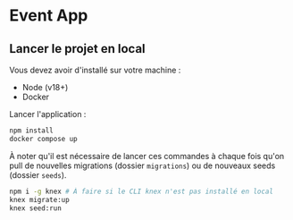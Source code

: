 # Event App

## Lancer le projet en local

Vous devez avoir d'installé sur votre machine :

- Node (v18+)
- Docker

Lancer l'application :

```bash
npm install
docker compose up
```

À noter qu'il est nécessaire de lancer ces commandes à chaque fois qu'on pull de nouvelles migrations (dossier `migrations`) ou de nouveaux seeds (dossier `seeds`).

```bash
npm i -g knex # À faire si le CLI knex n'est pas installé en local
knex migrate:up
knex seed:run
```
